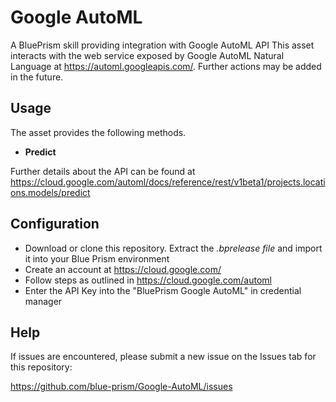 # Google AutoML
A BluePrism skill providing integration with Google AutoML API
This asset interacts with the web service exposed by Google AutoML Natural Language at <https://automl.googleapis.com/>. Further actions may be added in the future.

## Usage
The asset provides the following methods. 

* **Predict**

Further details about the API can be found at <https://cloud.google.com/automl/docs/reference/rest/v1beta1/projects.locations.models/predict>

## Configuration

* Download or clone this repository. Extract the *.bprelease file* and import it into your Blue Prism environment
* Create an account at <https://cloud.google.com/>
* Follow steps as outlined in <https://cloud.google.com/automl>
* Enter the API Key into the "BluePrism Google AutoML" in credential manager

## Help

If issues are encountered, please submit a new issue on the Issues tab for this repository:

https://github.com/blue-prism/Google-AutoML/issues

